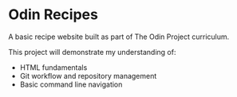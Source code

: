 # Odin Recipes

A basic recipe website built as part of The Odin Project curriculum.

This project will demonstrate my understanding of:
- HTML fundamentals
- Git workflow and repository management
- Basic command line navigation

